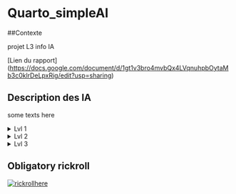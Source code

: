 # Quarto_simpleAI

##Contexte

projet L3 info IA

[Lien du rapport]
(https://docs.google.com/document/d/1gt1v3bro4mvbQx4LVqnuhpbOytaMb3c0klrDeLpxRig/edit?usp=sharing)




## Description des IA

some texts here

<details><summary>Lvl 1</summary>
<p>
empty
</p>
</details>

<details><summary>Lvl 2</summary>
<p>
empty
</p>
</details>

<details><summary>Lvl 3</summary>
<p>
empty
</p>
</details>

## Obligatory rickroll
[![rickrollhere](http://img.youtube.com/vi/dQw4w9WgXcQ/0.jpg)](http://www.youtube.com/watch?v=dQw4w9WgXcQ)
